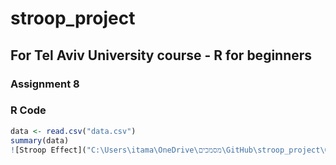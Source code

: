 # stroop_project
## For Tel Aviv University course - R for beginners
### Assignment 8

### R Code
```r
data <- read.csv("data.csv")
summary(data)
![Stroop Effect]("C:\Users\itama\OneDrive\מסמכים\GitHub\stroop_project\0_IvzS7gjlUMzOc9Ig.png")
